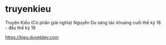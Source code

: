 # truyenkieu
Truyện Kiều (Có phần giải nghĩa) Nguyễn Du sáng tác khoảng cuối thế kỷ 18 - đầu thế kỷ 19

https://kieu.duyetdev.com 
